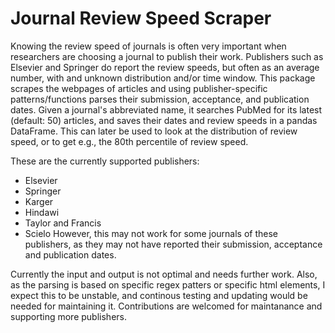 # Journal Review Speed Scraper
Knowing the review speed of journals is often very important when researchers are choosing a journal to publish their work. Publishers such as Elsevier and Springer do report the review speeds, but often as an average number, with and unknown distribution and/or time window. This package scrapes the webpages of articles and using publisher-specific patterns/functions parses their submission, acceptance, and publication dates. Given a journal's abbreviated name, it searches PubMed for its latest (default: 50) articles, and saves their dates and review speeds in a pandas DataFrame. This can later be used to look at the distribution of review speed, or to get e.g., the 80th percentile of review speed.

These are the currently supported publishers:
- Elsevier
- Springer
- Karger
- Hindawi
- Taylor and Francis
- Scielo
However, this may not work for some journals of these publishers, as they may not have reported their submission, acceptance and publication dates.

Currently the input and output is not optimal and needs further work. Also, as the parsing is based on specific regex patters or specific html elements, I expect this to be unstable, and continous testing and updating would be needed for maintaining it. Contributions are welcomed for maintanance and supporting more publishers.